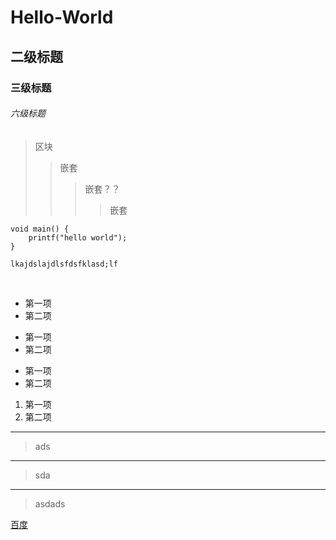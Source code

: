 # Hello-World
## 二级标题
### 三级标题
###### 六级标题

> 区块
>> 嵌套
>>> 嵌套？？
>>>> 嵌套


    void main() {
        printf("hello world");
    }
  
    lkajdslajdlsfdsfklasd;lf
    
    
    
- 第一项
- 第二项

+ 第一项
+ 第二项

* 第一项
* 第二项

1. 第一项
2. 第二项

****

> ads

-----------------------------------------------

>sda

________________________

> asdads

[百度](http:://www.baidu.com)
